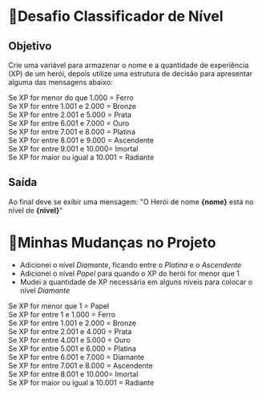 # 🧠**Desafio Classificador de Nível**

## Objetivo

Crie uma variável para armazenar o nome e a quantidade de experiência (XP) de um herói, depois utilize uma estrutura de decisão para apresentar alguma das mensagens abaixo:

Se XP for menor do que 1.000 = Ferro  
Se XP for entre 1.001 e 2.000 = Bronze  
Se XP for entre 2.001 e 5.000 = Prata  
Se XP for entre 6.001 e 7.000 = Ouro  
Se XP for entre 7.001 e 8.000 = Platina  
Se XP for entre 8.001 e 9.000 = Ascendente  
Se XP for entre 9.001 e 10.000= Imortal  
Se XP for maior ou igual a 10.001 = Radiante  

## Saída

Ao final deve se exibir uma mensagem:
"O Herói de nome **{nome}** está no nível de **{nivel}**"

# 👀**Minhas Mudanças no Projeto**
- Adicionei o nível *Diamante*, ficando entre o *Platina* e o *Ascendente*
- Adicionei o nível *Papel* para quando o XP do herói for menor que 1
- Mudei a quantidade de XP necessária em alguns níveis para colocar o nível *Diamante*

Se XP for menor que 1 = Papel  
Se XP for entre 1 e 1.000 = Ferro  
Se XP for entre 1.001 e 2.000 = Bronze  
Se XP for entre 2.001 e 4.000 = Prata  
Se XP for entre 4.001 e 5.000 = Ouro  
Se XP for entre 5.001 e 6.000 = Platina  
Se XP for entre 6.001 e 7.000 = Diamante  
Se XP for entre 7.001 e 8.000 = Ascendente  
Se XP for entre 8.001 e 10.000= Imortal  
Se XP for maior ou igual a 10.001 = Radiante  